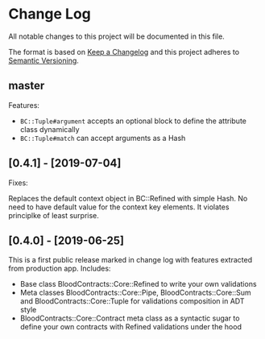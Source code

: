 # Change Log

All notable changes to this project will be documented in this file.

The format is based on [Keep a Changelog](http://keepachangelog.com/)
and this project adheres to [Semantic Versioning](http://semver.org/).

## master

Features:

- `BC::Tuple#argument` accepts an optional block to define the attribute class dynamically
- `BC::Tuple#match` can accept arguments as a Hash

## [0.4.1] - [2019-07-04]

Fixes:

Replaces the default context object in BC::Refined with simple Hash. No need to have default value for the context
key elements. It violates principlke of least surprise.

## [0.4.0] - [2019-06-25]

This is a first public release marked in change log with features extracted from production app.
Includes:
- Base class BloodContracts::Core::Refined to write your own validations
- Meta classes BloodContracts::Core::Pipe, BloodContracts::Core::Sum and BloodContracts::Core::Tuple for validations composition in ADT style
- BloodContracts::Core::Contract meta class as a syntactic sugar to define your own contracts with Refined validations under the hood
